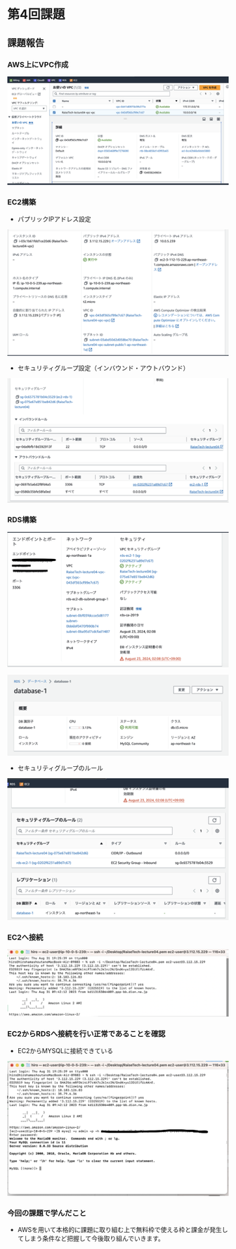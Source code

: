 # **第4回課題**

## 課題報告

### AWS上にVPC作成
![a](./img4/a.png)

### EC2構築

- パプリックIPアドレス設定

![b](./img4/b.png)

- セキュリティグループ設定（インバウンド・アウトバウンド）

![c](./img4/c.png)

### RDS構築

![d](./img4/d.png)

![h](./img4/h.png)

- セキュリティグループのルール

![e](./img4/e.png)

### EC2へ接続

![f](./img4/f.png)

### EC2からRDSへ接続を行い正常であることを確認

- EC2からMYSQLに接続できている

![g](./img4/g.png)

### 今回の課題で学んだこと
- AWSを用いて本格的に課題に取り組む上で無料枠で使える枠と課金が発生してしまう条件など把握して今後取り組んでいきます。